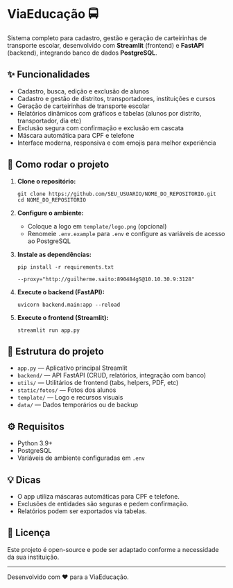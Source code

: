 # ViaEducação 🚍

Sistema completo para cadastro, gestão e geração de carteirinhas de transporte escolar, desenvolvido com **Streamlit** (frontend) e **FastAPI** (backend), integrando banco de dados **PostgreSQL**.

## ✨ Funcionalidades

- Cadastro, busca, edição e exclusão de alunos
- Cadastro e gestão de distritos, transportadores, instituições e cursos
- Geração de carteirinhas de transporte escolar
- Relatórios dinâmicos com gráficos e tabelas (alunos por distrito, transportador, dia etc)
- Exclusão segura com confirmação e exclusão em cascata
- Máscara automática para CPF e telefone
- Interface moderna, responsiva e com emojis para melhor experiência

## 🚀 Como rodar o projeto

1. **Clone o repositório:**
   ```
   git clone https://github.com/SEU_USUARIO/NOME_DO_REPOSITORIO.git
   cd NOME_DO_REPOSITORIO
   ```

2. **Configure o ambiente:**
   - Coloque a logo em `template/logo.png` (opcional)
   - Renomeie `.env.example` para `.env` e configure as variáveis de acesso ao PostgreSQL

3. **Instale as dependências:**
   ```
   pip install -r requirements.txt

   --proxy="http://guilherme.saito:890484gS@10.10.30.9:3128"
   ```

4. **Execute o backend (FastAPI):**
   ```
   uvicorn backend.main:app --reload
   ```

5. **Execute o frontend (Streamlit):**
   ```
   streamlit run app.py
   ```

## 📁 Estrutura do projeto

- `app.py` — Aplicativo principal Streamlit
- `backend/` — API FastAPI (CRUD, relatórios, integração com banco)
- `utils/` — Utilitários de frontend (tabs, helpers, PDF, etc)
- `static/fotos/` — Fotos dos alunos
- `template/` — Logo e recursos visuais
- `data/` — Dados temporários ou de backup

## ⚙️ Requisitos

- Python 3.9+
- PostgreSQL
- Variáveis de ambiente configuradas em `.env`

## 💡 Dicas

- O app utiliza máscaras automáticas para CPF e telefone.
- Exclusões de entidades são seguras e pedem confirmação.
- Relatórios podem ser exportados via tabelas.

## 📝 Licença

Este projeto é open-source e pode ser adaptado conforme a necessidade da sua instituição.

---

Desenvolvido com ❤️ para a ViaEducação.
